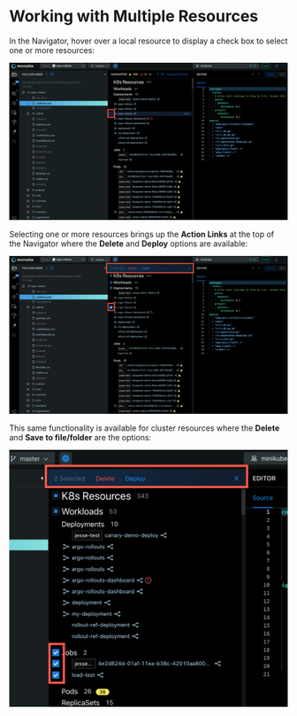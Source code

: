 # Working with Multiple Resources

In the Navigator, hover over a local resource to display a check box to select one or more resources:

![Cluster Resource Check Box](img/navigator-resource-check-box-1.11.png)

Selecting one or more resources brings up the **Action Links** at the top of the Navigator where the **Delete** and **Deploy** options are available:

![Cluster Resource Check Box Select](img/navigator-select-cluster-resources-1.11.png)

This same functionality is available for cluster resources where the **Delete** and **Save to file/folder** are the options:

![Cluster Resource Check Box Options](img/navigator-resource-cluster-actions-1.11.png)